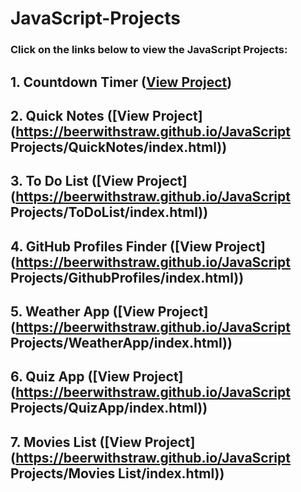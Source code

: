 # JavaScript-Projects

### Click on the links below to view the JavaScript Projects:

## 1. Countdown Timer ([View Project](https://beerwithstraw.github.io/JavaScript%20Projects/countdownTimer/index.html))
## 2. Quick Notes ([View Project](https://beerwithstraw.github.io/JavaScript Projects/QuickNotes/index.html))
## 3. To Do List ([View Project](https://beerwithstraw.github.io/JavaScript Projects/ToDoList/index.html))
## 4. GitHub Profiles Finder ([View Project](https://beerwithstraw.github.io/JavaScript Projects/GithubProfiles/index.html))
## 5. Weather App ([View Project](https://beerwithstraw.github.io/JavaScript Projects/WeatherApp/index.html))
## 6. Quiz App ([View Project](https://beerwithstraw.github.io/JavaScript Projects/QuizApp/index.html))
## 7. Movies List ([View Project](https://beerwithstraw.github.io/JavaScript Projects/Movies List/index.html))
